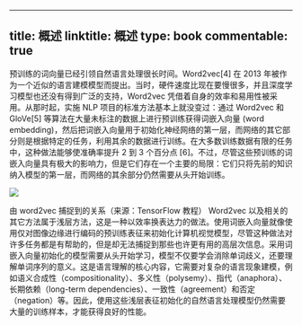 
---
title: 概述
linktitle: 概述
type: book
commentable: true
---

预训练的词向量已经引领自然语言处理很长时间。Word2vec[4] 在 2013 年被作为一个近似的语言建模模型而提出。当时，硬件速度比现在要慢很多，并且深度学习模型也还没有得到广泛的支持，Word2vec 凭借着自身的效率和易用性被采用。从那时起，实施 NLP 项目的标准方法基本上就没变过：通过 Word2vec 和 GloVe[5] 等算法在大量未标注的数据上进行预训练获得词嵌入向量 (word embedding)，然后把词嵌入向量用于初始化神经网络的第一层，而网络的其它部分则是根据特定的任务，利用其余的数据进行训练。在大多数训练数据有限的任务中，这种做法能够使准确率提升 2 到 3 个百分点 [6]。不过，尽管这些预训练的词嵌入向量具有极大的影响力，但是它们存在一个主要的局限：它们只将先前的知识纳入模型的第一层，而网络的其余部分仍然需要从头开始训练。

![](https://ww1.sinaimg.cn/large/007rAy9hgy1fz3vrajfpbj30u00aldj6.jpg)

由 word2vec 捕捉到的关系（来源：TensorFlow 教程）
Word2vec 以及相关的其它方法属于浅层方法，这是一种以效率换表达力的做法。使用词嵌入向量就像使用仅对图像边缘进行编码的预训练表征来初始化计算机视觉模型，尽管这种做法对许多任务都是有帮助的，但是却无法捕捉到那些也许更有用的高层次信息。采用词嵌入向量初始化的模型需要从头开始学习，模型不仅要学会消除单词歧义，还要理解单词序列的意义。这是语言理解的核心内容，它需要对复杂的语言现象建模，例如语义合成性（compositionality）、多义性（polysemy）、指代（anaphora）、长期依赖（long-term dependencies）、一致性（agreement）和否定（negation）等。因此，使用这些浅层表征初始化的自然语言处理模型仍然需要大量的训练样本，才能获得良好的性能。

    